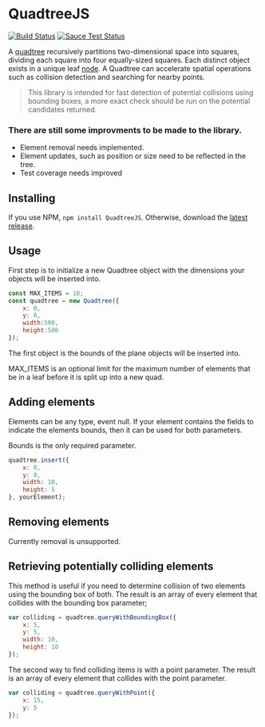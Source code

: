 # QuadtreeJS
[![Build Status](https://travis-ci.org/joekallen/quadtree.js.svg?branch=master)](https://travis-ci.org/joekallen/quadtree.js)
[![Sauce Test Status](https://saucelabs.com/browser-matrix/xemus.svg)](https://saucelabs.com/u/xemus)

A [quadtree](https://en.wikipedia.org/wiki/Quadtree) recursively partitions two-dimensional space into squares, dividing each square into four equally-sized squares. Each distinct object exists in a unique leaf [node](#nodes). A Quadtree can accelerate spatial operations such as collision detection and searching for nearby points.

> This library is intended for fast detection of potential collisions using bounding boxes, a more exact check should be run on the potential candidates returned.

### There are still some improvments to be made to the library.
* Element removal needs implemented.
* Element updates, such as position or size need to be reflected in the tree.
* Test coverage needs improved

## Installing

If you use NPM, `npm install QuadtreeJS`. Otherwise, download the [latest release](https://github.com/joekallen/quadtree.js/releases/latest).


## Usage
First step is to initialize a new Quadtree object with the dimensions your objects will be inserted into.
```js
const MAX_ITEMS = 10;
const quadtree = new Quadtree({
    x: 0,
    y: 0,
    width:500,
    height:500
});
```

The first object is the bounds of the plane objects will be inserted into.

MAX_ITEMS is an optional limit for the maximum number of elements that be in a leaf before it is split up into a new quad.


## Adding elements
Elements can be any type, event null.  If your element contains the fields to indicate the elements bounds, then it can be used for both parameters.

Bounds is the only required parameter.
```js
quadtree.insert({
    x: 0,
    y: 0,
    width: 10,
    height: 5
}, yourElement);
```

## Removing elements
Currently removal is unsupported.

## Retrieving potentially colliding elements
This method is useful if you need to determine collision of two elements using the bounding box of both.
The result is an array of every element that collides with the bounding box parameter;
```js
var colliding = quadtree.queryWithBoundingBox({
    x: 5,
    y: 5,
    width: 10,
    height: 10
});
```

The second way to find colliding items is with a point parameter.
The result is an array of every element that collides with the point parameter.
```js
var colliding = quadtree.queryWithPoint({
    x: 15,
    y: 5
});
```
